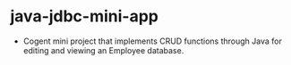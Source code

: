 # java-jdbc-mini-app
- Cogent mini project that implements CRUD functions through Java for editing and viewing an Employee database.

